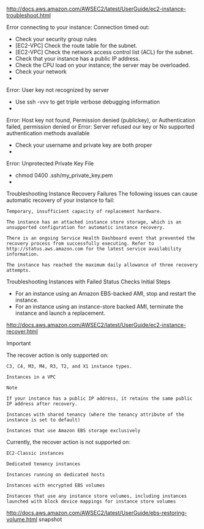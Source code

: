 http://docs.aws.amazon.com/AWSEC2/latest/UserGuide/ec2-instance-troubleshoot.html

Error connecting to your instance: Connection timed out:
- Check your security group rules
- [EC2-VPC] Check the route table for the subnet. 
- [EC2-VPC] Check the network access control list (ACL) for the subnet. 
- Check that your instance has a public IP address.
- Check the CPU load on your instance; the server may be overloaded.
- Check your network
- 

Error: User key not recognized by server
- Use ssh -vvv to get triple verbose debugging information
- 

Error: Host key not found, Permission denied (publickey), or Authentication failed, permission denied or
Error: Server refused our key or No supported authentication methods available
- Check your username and private key are both proper
- 

Error: Unprotected Private Key File
- chmod 0400 .ssh/my_private_key.pem
- 

Troubleshooting Instance Recovery Failures
The following issues can cause automatic recovery of your instance to fail:

    Temporary, insufficient capacity of replacement hardware.

    The instance has an attached instance store storage, which is an unsupported configuration for automatic instance recovery.

    There is an ongoing Service Health Dashboard event that prevented the recovery process from successfully executing. Refer to http://status.aws.amazon.com for the latest service availability information.

    The instance has reached the maximum daily allowance of three recovery attempts.

Troubleshooting Instances with Failed Status Checks
Initial Steps
- For an instance using an Amazon EBS-backed AMI, stop and restart the instance.
- For an instance using an instance-store backed AMI, terminate the instance and launch a replacement.


http://docs.aws.amazon.com/AWSEC2/latest/UserGuide/ec2-instance-recover.html

Important

The recover action is only supported on:

    C3, C4, M3, M4, R3, T2, and X1 instance types.

    Instances in a VPC

    Note

    If your instance has a public IP address, it retains the same public IP address after recovery.

    Instances with shared tenancy (where the tenancy attribute of the instance is set to default)

    Instances that use Amazon EBS storage exclusively

Currently, the recover action is not supported on:

    EC2-Classic instances

    Dedicated tenancy instances

    Instances running on dedicated hosts

    Instances with encrypted EBS volumes

    Instances that use any instance store volumes, including instances launched with block device mappings for instance store volumes

http://docs.aws.amazon.com/AWSEC2/latest/UserGuide/ebs-restoring-volume.html
snapshot
